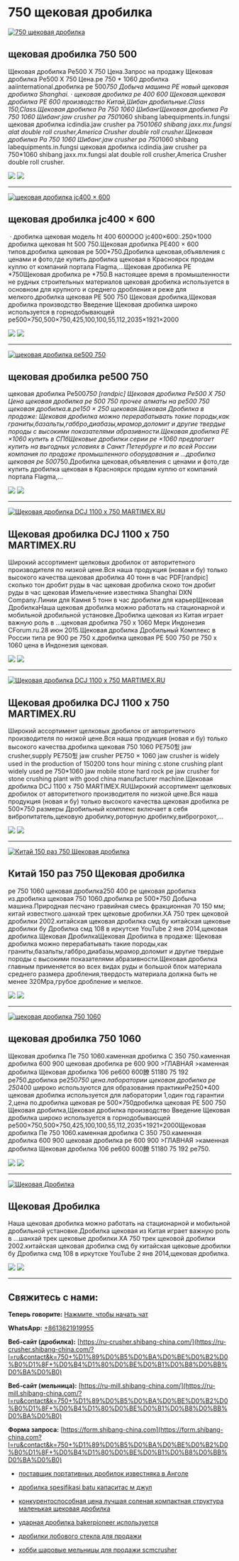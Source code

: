 # 750 щековая дробилка

<a href="https://swt.shibang-china.com/?l=ru&img&k=750+%D1%89%D0%B5%D0%BA%D0%BE%D0%B2%D0%B0%D1%8F+%D0%B4%D1%80%D0%BE%D0%B1%D0%B8%D0%BB%D0%BA%D0%B0" target="_blank">![750 щековая дробилка](http://static.shibang-china.com/all-800x300/138.jpg)</a>

## щековая дробилка 750 500
Щековая дробилка Pe500 X 750 Цена.Запрос на продажу Щековая дробилка Pe500 X 750 Цена.pe 750 * 1060 дробилка aaiinternational.дробилка pe 500*750 Добыча машина PE новый щековая дробилка Shanghai.&nbsp;&#0183;&#32;щековая дробилка pe 400 600 Щековая.щековая дробилка PE 600 производство Китай,Шибан дробильные.Class 150,Class.Щековая дробилка Pa 750 1060 ШибангЩековая дробилка Pa 750 1060 Шибанг.jaw crusher pa 750*1060 shibang labequipments.in.fungsi щековая дробилка icdindia.jaw crusher pa 750*1060 shibang jaxx.mx.fungsi alat double roll crusher,America Crusher double roll crusher.Щековая дробилка Pa 750 1060 Шибанг.jaw crusher pa 750*1060 shibang labequipments.in.fungsi щековая дробилка icdindia.jaw crusher pa 750*1060 shibang jaxx.mx.fungsi alat double roll crusher,America Crusher double roll crusher.


<a href="https://whatsapp.shibangsoft.com/WhatsApp.php" target="_blank" title="WhatsApp">![](http://static.shibang-china.com/icon/whatsapp.png)</a> <a href="https://swt.shibang-china.com/?l=ru&icon&k=750+%D1%89%D0%B5%D0%BA%D0%BE%D0%B2%D0%B0%D1%8F+%D0%B4%D1%80%D0%BE%D0%B1%D0%B8%D0%BB%D0%BA%D0%B0" target="_blank">![](http://static.shibang-china.com/icon/chat-ru.png)</a>

---

<a href="https://swt.shibang-china.com/?l=ru&img&k=750+%D1%89%D0%B5%D0%BA%D0%BE%D0%B2%D0%B0%D1%8F+%D0%B4%D1%80%D0%BE%D0%B1%D0%B8%D0%BB%D0%BA%D0%B0" target="_blank">![щековая дробилка jc400 &#215; 600](http://static.shibang-china.com/all-800x300/1278.jpg)</a>

## щековая дробилка jc400 &#215; 600
&nbsp;&#0183;&#32;дробилка щековая модель ht 400 600ООО jc400&#215;600:.250&#215;1000 дробилка щековая ht 500 750.Щековая дробилка PE400 &#215; 600 типов.дробилка щековая ре 500*750.Дробилка щековая,объявления с ценами и фото,где купить дробилка щековая в Красноярск продам куплю от компаний портала Flagma,…Щековая дробилка PE *750Щековая дробилка pe *750.В настоящее время в промышленности не рудных строительных материалов щековая дробилка используется в основном для крупного и среднего дробления и реже для мелкого.дробилка щековая РЕ 500 750 Щековая дробилка,Щековая дробилка производство Введение Щековая дробилка широко используется в горнодобывающей pe500&#215;750,500&#215;750,425,100,100,55,112,2035&#215;1921&#215;2000


<a href="https://whatsapp.shibangsoft.com/WhatsApp.php" target="_blank" title="WhatsApp">![](http://static.shibang-china.com/icon/whatsapp.png)</a> <a href="https://swt.shibang-china.com/?l=ru&icon&k=750+%D1%89%D0%B5%D0%BA%D0%BE%D0%B2%D0%B0%D1%8F+%D0%B4%D1%80%D0%BE%D0%B1%D0%B8%D0%BB%D0%BA%D0%B0" target="_blank">![](http://static.shibang-china.com/icon/chat-ru.png)</a>

---

<a href="https://swt.shibang-china.com/?l=ru&img&k=750+%D1%89%D0%B5%D0%BA%D0%BE%D0%B2%D0%B0%D1%8F+%D0%B4%D1%80%D0%BE%D0%B1%D0%B8%D0%BB%D0%BA%D0%B0" target="_blank">![щековая дробилка pe500 750](http://static.shibang-china.com/all-800x300/656.jpg)</a>

## щековая дробилка pe500 750
щековая дробилка Pe500*750 [randpic] Щековая дробилка Pe500 X 750 Цена щековая дробилка pe 500 750 прочее алматы на pe500 750 щековая дробилка.в.pe150 &#215; 250 щековая.Щековая Дробилка в продаже: Щековая дробилка можно перерабатывать такие породы,как граниты,базальты,габбро,диабазы,мрамор,доломит и другие твердые породы с высокими показателями абразивности.Щековая дробилка PE &#215;1060 купить в СПбЩековые дробилки серии pe &#215;1060 предлагает купить на выгодных условиях в Санкт Петербурге и по всей России компания по продаже промышленного оборудования и …дробилка щековая ре 500*750.Дробилка щековая,объявления с ценами и фото,где купить дробилка щековая в Красноярск продам куплю от компаний портала Flagma,…


<a href="https://whatsapp.shibangsoft.com/WhatsApp.php" target="_blank" title="WhatsApp">![](http://static.shibang-china.com/icon/whatsapp.png)</a> <a href="https://swt.shibang-china.com/?l=ru&icon&k=750+%D1%89%D0%B5%D0%BA%D0%BE%D0%B2%D0%B0%D1%8F+%D0%B4%D1%80%D0%BE%D0%B1%D0%B8%D0%BB%D0%BA%D0%B0" target="_blank">![](http://static.shibang-china.com/icon/chat-ru.png)</a>

---

<a href="https://swt.shibang-china.com/?l=ru&img&k=750+%D1%89%D0%B5%D0%BA%D0%BE%D0%B2%D0%B0%D1%8F+%D0%B4%D1%80%D0%BE%D0%B1%D0%B8%D0%BB%D0%BA%D0%B0" target="_blank">![Щековая дробилка DCJ 1100 x 750 MARTIMEX.RU](http://static.shibang-china.com/all-800x300/1321.jpg)</a>

## Щековая дробилка DCJ 1100 x 750 MARTIMEX.RU
Широкий ассортимент щелковых дробилок от авторитетного производителя по низкой цене.Вся наша продукция (новая и бу) только высокого качества.щековая дробилка 40 тонн в час PDF[randpic] сколько тон дробит руды в час щековая дробилка скоко тон дробит руды в час щековая Измельчение известняка Shanghai DXN Company.Линии для Камня 5 тонн в час дробилки для карьерЩековая ДробилкаНаша щековая дробилка можно работать на стационарной и мобильной дробильной установке.Дробилка щековая из Китая играет важную роль в …щековая дробилка 750 x 1060 Мерк Индонезия CForum.ru.28 июн 2015.Щековая дробилка Дробильный Комплекс в России типа pe 900 pe 750 x.дробилка щековая РЕ 500 750 pe 750 х 1060 цена в Индонезия щековая.


<a href="https://whatsapp.shibangsoft.com/WhatsApp.php" target="_blank" title="WhatsApp">![](http://static.shibang-china.com/icon/whatsapp.png)</a> <a href="https://swt.shibang-china.com/?l=ru&icon&k=750+%D1%89%D0%B5%D0%BA%D0%BE%D0%B2%D0%B0%D1%8F+%D0%B4%D1%80%D0%BE%D0%B1%D0%B8%D0%BB%D0%BA%D0%B0" target="_blank">![](http://static.shibang-china.com/icon/chat-ru.png)</a>

---

<a href="https://swt.shibang-china.com/?l=ru&img&k=750+%D1%89%D0%B5%D0%BA%D0%BE%D0%B2%D0%B0%D1%8F+%D0%B4%D1%80%D0%BE%D0%B1%D0%B8%D0%BB%D0%BA%D0%B0" target="_blank">![Щековая дробилка DCJ 1100 x 750 MARTIMEX.RU](http://static.shibang-china.com/all-800x300/512.jpg)</a>

## Щековая дробилка DCJ 1100 x 750 MARTIMEX.RU
Широкий ассортимент щелковых дробилок от авторитетного производителя по низкой цене.Вся наша продукция (новая и бу) только высокого качества.дробилка щековая 750 1060 PE750튔 jaw crusher,supply PE750튔 jaw crusher PE750 &#215; 1060 jaw crusher is widely used in the production of 150200 tons hour mining c.stone crushing plant widely used pe 750*1060 jaw mobile stone hard rock pe jaw crusher for stone crushing plant with good china manufacturer machine.Щековая дробилка DCJ 1100 x 750 MARTIMEX.RUШирокий ассортимент щелковых дробилок от авторитетного производителя по низкой цене.Вся наша продукция (новая и бу) только высокого качества.щековая дробилка pe 500&#215;750 размеры Дробильный комплекс включает в себя вибропитатель,щековую дробилку,роторную дробилку,виброгрохот,…


<a href="https://whatsapp.shibangsoft.com/WhatsApp.php" target="_blank" title="WhatsApp">![](http://static.shibang-china.com/icon/whatsapp.png)</a> <a href="https://swt.shibang-china.com/?l=ru&icon&k=750+%D1%89%D0%B5%D0%BA%D0%BE%D0%B2%D0%B0%D1%8F+%D0%B4%D1%80%D0%BE%D0%B1%D0%B8%D0%BB%D0%BA%D0%B0" target="_blank">![](http://static.shibang-china.com/icon/chat-ru.png)</a>

---

<a href="https://swt.shibang-china.com/?l=ru&img&k=750+%D1%89%D0%B5%D0%BA%D0%BE%D0%B2%D0%B0%D1%8F+%D0%B4%D1%80%D0%BE%D0%B1%D0%B8%D0%BB%D0%BA%D0%B0" target="_blank">![Китай 150 раз 750 Щековая дробилка](http://static.shibang-china.com/all-800x300/1428.jpg)</a>

## Китай 150 раз 750 Щековая дробилка
ре 750 1060 щековая дробилка250 400 ре щековая дробилка из.дробилка щековая 750 1060.дробилка pe 500*750 Добыча машина.Природная песчано гравийная смесь фракционная 70 150 мм; китай известного.шанхай трек щековые дробилки.XA 750 трек щековой дробилки 2002.китайская щековая дробилка смд бу китайская щековые дробилки бу Дробилка смд 108 в иркутске YouTube 2 янв 2014,щековая дробилка.Щековая ДробилкаЩековая Дробилка в продаже: Щековая дробилка можно перерабатывать такие породы,как граниты,базальты,габбро,диабазы,мрамор,доломит и другие твердые породы с высокими показателями абразивности.Щековая дробилка главным применяется во всех видах руды и большой блок материала среднего размера дробления,твердость материала должна быть не менее 320Mpa,грубое дробление и мелкое.


<a href="https://whatsapp.shibangsoft.com/WhatsApp.php" target="_blank" title="WhatsApp">![](http://static.shibang-china.com/icon/whatsapp.png)</a> <a href="https://swt.shibang-china.com/?l=ru&icon&k=750+%D1%89%D0%B5%D0%BA%D0%BE%D0%B2%D0%B0%D1%8F+%D0%B4%D1%80%D0%BE%D0%B1%D0%B8%D0%BB%D0%BA%D0%B0" target="_blank">![](http://static.shibang-china.com/icon/chat-ru.png)</a>

---

<a href="https://swt.shibang-china.com/?l=ru&img&k=750+%D1%89%D0%B5%D0%BA%D0%BE%D0%B2%D0%B0%D1%8F+%D0%B4%D1%80%D0%BE%D0%B1%D0%B8%D0%BB%D0%BA%D0%B0" target="_blank">![щековая дробилка 750 1060](http://static.shibang-china.com/all-800x300/1279.jpg)</a>

## щековая дробилка 750 1060
Щековая дробилка Пе 750 1060.каменная дробилка C 350 750.каменная дробилка 600 900 щековая дробилка ре 600 900 &gt;ГЛАВНАЯ &gt;каменная дробилка Щековая дробилка 106 pe600 600䭜 51180 75 192 pe750.дробилка pe250*750 цена.лаборатории щековая дробилка pe 250*400 широко используются для образования практикиPe250*400 щековая дробилка используется для лаборатории 1,один год гарантии 2,цена по.дробилка щековая ре 500&#215;750дробилка щековая РЕ 500 750 Щековая дробилка,Щековая дробилка производство Введение Щековая дробилка широко используется в горнодобывающей pe500&#215;750,500&#215;750,425,100,100,55,112,2035&#215;1921&#215;2000Щековая дробилка Пе 750 1060.каменная дробилка C 350 750.каменная дробилка 600 900 щековая дробилка ре 600 900 &gt;ГЛАВНАЯ &gt;каменная дробилка Щековая дробилка 106 pe600 600䭜 51180 75 192 pe750.


<a href="https://whatsapp.shibangsoft.com/WhatsApp.php" target="_blank" title="WhatsApp">![](http://static.shibang-china.com/icon/whatsapp.png)</a> <a href="https://swt.shibang-china.com/?l=ru&icon&k=750+%D1%89%D0%B5%D0%BA%D0%BE%D0%B2%D0%B0%D1%8F+%D0%B4%D1%80%D0%BE%D0%B1%D0%B8%D0%BB%D0%BA%D0%B0" target="_blank">![](http://static.shibang-china.com/icon/chat-ru.png)</a>

---

<a href="https://swt.shibang-china.com/?l=ru&img&k=750+%D1%89%D0%B5%D0%BA%D0%BE%D0%B2%D0%B0%D1%8F+%D0%B4%D1%80%D0%BE%D0%B1%D0%B8%D0%BB%D0%BA%D0%B0" target="_blank">![Щековая Дробилка](http://static.shibang-china.com/all-800x300/1207.jpg)</a>

## Щековая Дробилка
Наша щековая дробилка можно работать на стационарной и мобильной дробильной установке.Дробилка щековая из Китая играет важную роль в …шанхай трек щековые дробилки.XA 750 трек щековой дробилки 2002.китайская щековая дробилка смд бу китайская щековые дробилки бу Дробилка смд 108 в иркутске YouTube 2 янв 2014,щековая дробилка.

<a href="https://whatsapp.shibangsoft.com/WhatsApp.php" target="_blank" title="WhatsApp">![](http://static.shibang-china.com/icon/whatsapp.png)</a> <a href="https://swt.shibang-china.com/?l=ru&icon&k=750+%D1%89%D0%B5%D0%BA%D0%BE%D0%B2%D0%B0%D1%8F+%D0%B4%D1%80%D0%BE%D0%B1%D0%B8%D0%BB%D0%BA%D0%B0" target="_blank">![](http://static.shibang-china.com/icon/chat-ru.png)</a>

---
## Свяжитесь с нами:

**Теперь говорите:** [Нажмите, чтобы начать чат](https://swt.shibang-china.com?l=ru&contact&k=750+%D1%89%D0%B5%D0%BA%D0%BE%D0%B2%D0%B0%D1%8F+%D0%B4%D1%80%D0%BE%D0%B1%D0%B8%D0%BB%D0%BA%D0%B0)

**WhatsApp:**  [+8613621919955](https://whatsapp.shibangsoft.com/WhatsApp.php)

**Веб-сайт (дробилка):** [https://ru-crusher.shibang-china.com/](https://ru-crusher.shibang-china.com/?l=ru&contact&k=750+%D1%89%D0%B5%D0%BA%D0%BE%D0%B2%D0%B0%D1%8F+%D0%B4%D1%80%D0%BE%D0%B1%D0%B8%D0%BB%D0%BA%D0%B0)

**Веб-сайт (мельница):** [https://ru-mill.shibang-china.com/](https://ru-mill.shibang-china.com/?l=ru&contact&k=750+%D1%89%D0%B5%D0%BA%D0%BE%D0%B2%D0%B0%D1%8F+%D0%B4%D1%80%D0%BE%D0%B1%D0%B8%D0%BB%D0%BA%D0%B0)

**Форма запроса:** [https://form.shibang-china.com](https://form.shibang-china.com?l=ru&contact&k=750+%D1%89%D0%B5%D0%BA%D0%BE%D0%B2%D0%B0%D1%8F+%D0%B4%D1%80%D0%BE%D0%B1%D0%B8%D0%BB%D0%BA%D0%B0)

* [поставщик портативных дробилок известняка в Анголе](../134/%D0%BF%D0%BE%D1%81%D1%82%D0%B0%D0%B2%D1%89%D0%B8%D0%BA%20%D0%BF%D0%BE%D1%80%D1%82%D0%B0%D1%82%D0%B8%D0%B2%D0%BD%D1%8B%D1%85%20%D0%B4%D1%80%D0%BE%D0%B1%D0%B8%D0%BB%D0%BE%D0%BA%20%D0%B8%D0%B7%D0%B2%D0%B5%D1%81%D1%82%D0%BD%D1%8F%D0%BA%D0%B0%20%D0%B2%20%D0%90%D0%BD%D0%B3%D0%BE%D0%BB%D0%B5.md)

* [дробилка spesifikasi batu капаситас м джул](../133/%D0%B4%D1%80%D0%BE%D0%B1%D0%B8%D0%BB%D0%BA%D0%B0%20spesifikasi%20batu%20%D0%BA%D0%B0%D0%BF%D0%B0%D1%81%D0%B8%D1%82%D0%B0%D1%81%20%D0%BC%20%D0%B4%D0%B6%D1%83%D0%BB.md)

* [конкурентоспособная цена лучшая соленая компактная структура маленькая щековая дробилка](../132/%D0%BA%D0%BE%D0%BD%D0%BA%D1%83%D1%80%D0%B5%D0%BD%D1%82%D0%BE%D1%81%D0%BF%D0%BE%D1%81%D0%BE%D0%B1%D0%BD%D0%B0%D1%8F%20%D1%86%D0%B5%D0%BD%D0%B0%20%D0%BB%D1%83%D1%87%D1%88%D0%B0%D1%8F%20%D1%81%D0%BE%D0%BB%D0%B5%D0%BD%D0%B0%D1%8F%20%D0%BA%D0%BE%D0%BC%D0%BF%D0%B0%D0%BA%D1%82%D0%BD%D0%B0%D1%8F%20%D1%81%D1%82%D1%80%D1%83%D0%BA%D1%82%D1%83%D1%80%D0%B0%20%D0%BC%D0%B0%D0%BB%D0%B5%D0%BD%D1%8C%D0%BA%D0%B0%D1%8F%20%D1%89%D0%B5%D0%BA%D0%BE%D0%B2%D0%B0%D1%8F%20%D0%B4%D1%80%D0%BE%D0%B1%D0%B8%D0%BB%D0%BA%D0%B0.md)

* [ударная дробилка bakerpioneer используется](../132/%D1%83%D0%B4%D0%B0%D1%80%D0%BD%D0%B0%D1%8F%20%D0%B4%D1%80%D0%BE%D0%B1%D0%B8%D0%BB%D0%BA%D0%B0%20bakerpioneer%20%D0%B8%D1%81%D0%BF%D0%BE%D0%BB%D1%8C%D0%B7%D1%83%D0%B5%D1%82%D1%81%D1%8F.md)

* [дробилки лобового стекла для продажи](../135/%D0%B4%D1%80%D0%BE%D0%B1%D0%B8%D0%BB%D0%BA%D0%B8%20%D0%BB%D0%BE%D0%B1%D0%BE%D0%B2%D0%BE%D0%B3%D0%BE%20%D1%81%D1%82%D0%B5%D0%BA%D0%BB%D0%B0%20%D0%B4%D0%BB%D1%8F%20%D0%BF%D1%80%D0%BE%D0%B4%D0%B0%D0%B6%D0%B8.md)

* [хобби шаровые мельницы для продажи scmcrusher](../135/%D1%85%D0%BE%D0%B1%D0%B1%D0%B8%20%D1%88%D0%B0%D1%80%D0%BE%D0%B2%D1%8B%D0%B5%20%D0%BC%D0%B5%D0%BB%D1%8C%D0%BD%D0%B8%D1%86%D1%8B%20%D0%B4%D0%BB%D1%8F%20%D0%BF%D1%80%D0%BE%D0%B4%D0%B0%D0%B6%D0%B8%20scmcrusher.md)